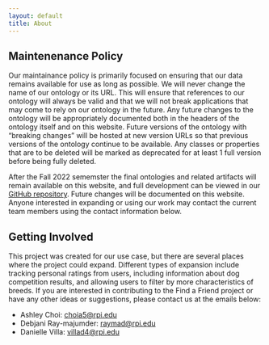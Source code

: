 ```yaml
---
layout: default
title: About
---
```


## Maintenenance Policy

Our maintainance policy is primarily focused on ensuring that our data remains available for use as long as possible. We will never change the name of our ontology or its URL. This will ensure that references to our ontology will always be valid and that we will not break applications that may come to rely on our ontology in the future. Any future changes to the ontology will be appropriately documented both in the headers of the ontology itself and on this website. Future versions of the ontology with “breaking changes” will be hosted at new version URLs so that previous versions of the ontology continue to be available. Any classes or properties that are to be deleted will be marked as deprecated for at least 1 full version before being fully deleted. 

After the Fall 2022 sememster the final ontologies and related artifacts will remain available on this website, and full development can be viewed in our [GitHub repository](https://github.com/tetherless-world/ontology-engineering/tree/dog-breed-ontology/oe2022/dog-breed-ontology). Future changes will be documented on this website. Anyone interested in expanding or using our work may contact the current team members using the contact information below. 

## Getting Involved

This project was created for our use case, but there are several places where the project could expand. Different types of expansion include tracking personal ratings from users, including information about dog competition results, and allowing users to filter by more characteristics of breeds. If you are interested in contributing to the Find a Friend project or have any other ideas or suggestions, please contact us at the emails below:

- Ashley Choi: <choia5@rpi.edu>
- Debjani Ray-majumder: <raymad@rpi.edu>
- Danielle Villa: <villad4@rpi.edu>